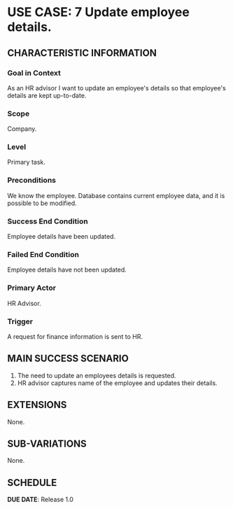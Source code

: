 # USE CASE: 7 Update employee details.

## CHARACTERISTIC INFORMATION

### Goal in Context

As an HR advisor I want to update an employee's details so that employee's details are kept up-to-date.

### Scope

Company.

### Level

Primary task.

### Preconditions

We know the employee.  Database contains current employee data, and it is possible to be modified.

### Success End Condition

Employee details have been updated.

### Failed End Condition

Employee details have not been updated.

### Primary Actor

HR Advisor.

### Trigger

A request for finance information is sent to HR.

## MAIN SUCCESS SCENARIO

1. The need to update an employees details is requested.
2. HR advisor captures name of the employee and updates their details.

## EXTENSIONS

None.

## SUB-VARIATIONS

None.

## SCHEDULE

**DUE DATE**: Release 1.0